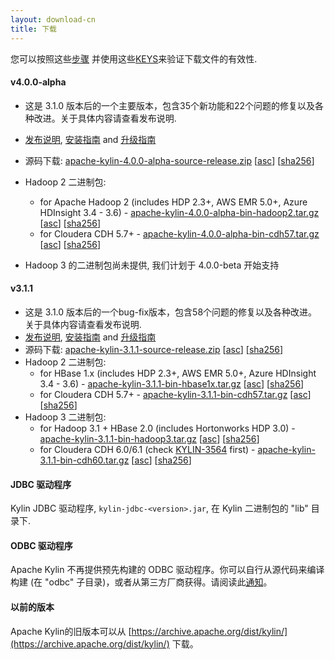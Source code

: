 ```yaml
---
layout: download-cn
title: 下载
---
```


您可以按照这些[步骤](https://www.apache.org/info/verification.html) 并使用这些[KEYS](https://www.apache.org/dist/kylin/KEYS)来验证下载文件的有效性.

#### v4.0.0-alpha
- 这是 3.1.0 版本后的一个主要版本，包含35个新功能和22个问题的修复以及各种改进。关于具体内容请查看发布说明.
- [发布说明](/docs/release_notes.html), [安装指南](/docs/install/index.html) and [升级指南](https://cwiki.apache.org/confluence/display/KYLIN/How+to+upgrade+for+Kylin+4.0.0-alpha)
- 源码下载: [apache-kylin-4.0.0-alpha-source-release.zip](https://www.apache.org/dyn/closer.cgi/kylin/apache-kylin-4.0.0-alpha/apache-kylin-4.0.0-alpha-source-release.zip) \[[asc](https://www.apache.org/dist/kylin/apache-kylin-4.0.0-alpha/apache-kylin-4.0.0-alpha-source-release.zip.asc)\] \[[sha256](https://www.apache.org/dist/kylin/apache-kylin-4.0.0-alpha/apache-kylin-4.0.0-alpha-source-release.zip.sha256)\]
- Hadoop 2 二进制包:
  - for Apache Hadoop 2 (includes HDP 2.3+, AWS EMR 5.0+, Azure HDInsight 3.4 - 3.6) - [apache-kylin-4.0.0-alpha-bin-hadoop2.tar.gz](https://www.apache.org/dyn/closer.cgi/kylin/apache-kylin-4.0.0-alpha/apache-kylin-4.0.0-alpha-bin-hadoop2.tar.gz) \[[asc](https://www.apache.org/dist/kylin/apache-kylin-4.0.0-alpha/apache-kylin-4.0.0-alpha-bin-hadoop2.tar.gz.asc)\] \[[sha256](https://www.apache.org/dist/kylin/apache-kylin-4.0.0-alpha/apache-kylin-4.0.0-alpha-bin-hadoop2.tar.gz.sha256)\]
  - for Cloudera CDH 5.7+ - [apache-kylin-4.0.0-alpha-bin-cdh57.tar.gz](https://www.apache.org/dyn/closer.cgi/kylin/apache-kylin-4.0.0-alpha/apache-kylin-4.0.0-alpha-bin-cdh57.tar.gz) \[[asc](https://www.apache.org/dist/kylin/apache-kylin-4.0.0-alpha/apache-kylin-4.0.0-alpha-bin-cdh57.tar.gz.asc)\] \[[sha256](https://www.apache.org/dist/kylin/apache-kylin-4.0.0-alpha/apache-kylin-4.0.0-alpha-bin-cdh57.tar.gz.sha256)\]

- Hadoop 3 的二进制包尚未提供, 我们计划于 4.0.0-beta 开始支持

#### v3.1.1
- 这是 3.1.0 版本后的一个bug-fix版本，包含58个问题的修复以及各种改进。关于具体内容请查看发布说明.
- [发布说明](/docs/release_notes.html), [安装指南](/docs/install/index.html) and [升级指南](/docs/howto/howto_upgrade.html)
- 源码下载: [apache-kylin-3.1.1-source-release.zip](https://www.apache.org/dyn/closer.cgi/kylin/apache-kylin-3.1.1/apache-kylin-3.1.1-source-release.zip) \[[asc](https://www.apache.org/dist/kylin/apache-kylin-3.1.1/apache-kylin-3.1.1-source-release.zip.asc)\] \[[sha256](https://www.apache.org/dist/kylin/apache-kylin-3.1.1/apache-kylin-3.1.1-source-release.zip.sha256)\]
- Hadoop 2 二进制包:
  - for HBase 1.x (includes HDP 2.3+, AWS EMR 5.0+, Azure HDInsight 3.4 - 3.6) - [apache-kylin-3.1.1-bin-hbase1x.tar.gz](https://www.apache.org/dyn/closer.cgi/kylin/apache-kylin-3.1.1/apache-kylin-3.1.1-bin-hbase1x.tar.gz) \[[asc](https://www.apache.org/dist/kylin/apache-kylin-3.1.1/apache-kylin-3.1.1-bin-hbase1x.tar.gz.asc)\] \[[sha256](https://www.apache.org/dist/kylin/apache-kylin-3.1.1/apache-kylin-3.1.1-bin-hbase1x.tar.gz.sha256)\]
  - for Cloudera CDH 5.7+ - [apache-kylin-3.1.1-bin-cdh57.tar.gz](https://www.apache.org/dyn/closer.cgi/kylin/apache-kylin-3.1.1/apache-kylin-3.1.1-bin-cdh57.tar.gz) \[[asc](https://www.apache.org/dist/kylin/apache-kylin-3.1.1/apache-kylin-3.1.1-bin-cdh57.tar.gz.asc)\] \[[sha256](https://www.apache.org/dist/kylin/apache-kylin-3.1.1/apache-kylin-3.1.1-bin-cdh57.tar.gz.sha256)\]
- Hadoop 3 二进制包:
  - for Hadoop 3.1 + HBase 2.0 (includes Hortonworks HDP 3.0) - [apache-kylin-3.1.1-bin-hadoop3.tar.gz](https://www.apache.org/dyn/closer.cgi/kylin/apache-kylin-3.1.1/apache-kylin-3.1.1-bin-hadoop3.tar.gz) \[[asc](https://www.apache.org/dist/kylin/apache-kylin-3.1.1/apache-kylin-3.1.1-bin-hadoop3.tar.gz.asc)\] \[[sha256](https://www.apache.org/dist/kylin/apache-kylin-3.1.1/apache-kylin-3.1.1-bin-hadoop3.tar.gz.sha256)\]
  - for Cloudera CDH 6.0/6.1 (check [KYLIN-3564](https://issues.apache.org/jira/browse/KYLIN-3564) first) - [apache-kylin-3.1.1-bin-cdh60.tar.gz](https://www.apache.org/dyn/closer.cgi/kylin/apache-kylin-3.1.1/apache-kylin-3.1.1-bin-cdh60.tar.gz) \[[asc](https://www.apache.org/dist/kylin/apache-kylin-3.1.1/apache-kylin-3.1.1-bin-cdh60.tar.gz.asc)\] \[[sha256](https://www.apache.org/dist/kylin/apache-kylin-3.1.1/apache-kylin-3.1.1-bin-cdh60.tar.gz.sha256)\]

#### JDBC 驱动程序

Kylin JDBC 驱动程序, `kylin-jdbc-<version>.jar`, 在 Kylin 二进制包的 "lib" 目录下.

#### ODBC 驱动程序

Apache Kylin 不再提供预先构建的 ODBC 驱动程序。你可以自行从源代码来编译构建 (在 "odbc" 子目录)，或者从第三方厂商获得。请阅读此[通知](http://apache-kylin.74782.x6.nabble.com/Kylin-ODBC-driver-is-removed-from-download-page-td12928.html)。

#### 以前的版本  
Apache Kylin的旧版本可以从 [https://archive.apache.org/dist/kylin/](https://archive.apache.org/dist/kylin/) 下载。
